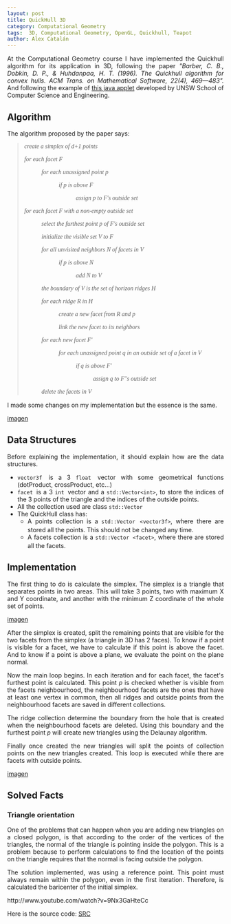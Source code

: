 ```yaml
---
layout: post
title: QuickHull 3D
category: Computational Geometry
tags:  3D, Computational Geometry, OpenGL, Quickhull, Teapot
author: Alex Catalán
---
```


<p style="text-align:justify;">
	At the Computational Geometry course I have implemented the Quickhull algorithm for its application in 3D, following the paper <em>&quot;Barber, C. B., Dobkin, D. P., &amp; Huhdanpaa, H. T. (1996). The Quickhull algorithm for convex hulls. ACM Trans. on Mathematical Software, 22(4), 469&mdash;483&quot;.</em> And following the example of <a href="http://www.cse.unsw.edu.au/~lambert/java/3d/hull.html?dimension=3D&amp;model=QuickHull&amp;seed=45123&amp;npoints=20&amp;frame=11&amp;view=v[0.55695075,-0.051542707,-0.8289446]" target="_blank" title="QuickHull">this java applet</a> developed by UNSW School of Computer Science and Engineering.
</p>
<p id="more">
	<!--more--> 
</p>
<div>
	<h2>
		<strong>Algorithm</strong>
	</h2>
	<p style="text-align:justify;">
		The algorithm proposed by the paper says:
	</p>
	<blockquote>
		<p style="text-align:justify;">
			<span style="font-family: georgia, serif; font-style: italic;">create a simplex of </span><em style="font-family: georgia, serif;">d</em><span style="font-family: georgia, serif; font-style: italic;">+1 points</span>
		</p>
		<p style="text-align:justify;">
			<span style="font-family: georgia, serif; font-style: italic;">for each facet </span><em style="font-family: georgia, serif;">F</em>
		</p>
		<p style="margin-left: 40px;">
			<span style="font-family: georgia, serif; font-style: italic;">for each unassigned point </span><em style="font-family: georgia, serif;">p</em>
		</p>
		<p style="margin-left: 80px;">
			<span style="font-family: georgia, serif; font-style: italic;">if </span><i style="font-family: georgia, serif;">p</i><span style="font-family: georgia, serif; font-style: italic;"> is above </span><em style="font-family: georgia, serif;">F</em>
		</p>
		<p style="margin-left: 120px;">
			<span style="font-family: georgia, serif; font-style: italic;">assign </span><em style="font-family: georgia, serif;">p</em><span style="font-family: georgia, serif; font-style: italic;"> to </span><em style="font-family: georgia, serif;">F</em><span style="font-family: georgia, serif; font-style: italic;">&#39;s outside set</span>
		</p>
		<p style="text-align:justify;">
			<span style="font-family: georgia, serif; font-style: italic;">for each facet </span><em style="font-family: georgia, serif;">F</em><span style="font-family: georgia, serif; font-style: italic;"> with a non-empty outside set</span>
		</p>
		<p style="margin-left: 40px;">
			<span style="font-family: georgia, serif; font-style: italic;">select the furthest point </span><em style="font-family: georgia, serif;">p</em><span style="font-family: georgia, serif; font-style: italic;"> of </span><em style="font-family: georgia, serif;">F</em><span style="font-family: georgia, serif; font-style: italic;">&#39;s outside set</span>
		</p>
		<p style="margin-left: 40px;">
			<span style="font-family: georgia, serif; font-style: italic;">initialize the visible set </span><em style="font-family: georgia, serif;">V </em><span style="font-family: georgia, serif; font-style: italic;">to </span><em style="font-family: georgia, serif;">F</em>
		</p>
		<p style="margin-left: 40px;">
			<span style="font-family: georgia, serif; font-style: italic;">for all unvisited neighbors </span><em style="font-family: georgia, serif;">N</em><span style="font-family: georgia, serif; font-style: italic;"> of facets in </span><em style="font-family: georgia, serif;">V</em>
		</p>
		<p style="margin-left: 80px;">
			<span style="font-family: georgia, serif; font-style: italic;">if </span><em style="font-family: georgia, serif;">p</em><span style="font-family: georgia, serif; font-style: italic;"> is above </span><em style="font-family: georgia, serif;">N</em>
		</p>
		<p style="margin-left: 120px;">
			<span style="font-family: georgia, serif; font-style: italic;">add </span><em style="font-family: georgia, serif;">N</em><em style="font-family: georgia, serif;"> </em><span style="font-family: georgia, serif; font-style: italic;">to </span><em style="font-family: georgia, serif;">V</em>
		</p>
		<p style="margin-left: 40px;">
			<span style="font-family: georgia, serif; font-style: italic;">the boundary of </span><em style="font-family: georgia, serif;">V</em><span style="font-family: georgia, serif; font-style: italic;"> is the set of horizon ridges </span><em style="font-family: georgia, serif;">H</em>
		</p>
		<p style="margin-left: 40px;">
			<span style="font-family: georgia, serif; font-style: italic;">for each ridge </span><em style="font-family: georgia, serif;">R</em><span style="font-family: georgia, serif; font-style: italic;"> in </span><em style="font-family: georgia, serif;">H</em>
		</p>
		<p style="margin-left: 80px;">
			<span style="font-family: georgia, serif; font-style: italic;">create a new facet from </span><em style="font-family: georgia, serif;">R</em><span style="font-family: georgia, serif; font-style: italic;"> and </span><em style="font-family: georgia, serif;">p</em>
		</p>
		<p style="margin-left: 80px;">
			<span style="font-family: georgia, serif; font-style: italic;">link the new facet to its neighbors</span>
		</p>
		<p style="margin-left: 40px;">
			<span style="font-family: georgia, serif; font-style: italic;">for each new facet </span><em style="font-family: georgia, serif;">F&#39;</em>
		</p>
		<p style="margin-left: 80px;">
			<span style="font-family: georgia, serif; font-style: italic;">for each unassigned point </span><em style="font-family: georgia, serif;">q</em><span style="font-family: georgia, serif; font-style: italic;"> in an outside set of a facet in </span><em style="font-family: georgia, serif;">V</em>
		</p>
		<p style="margin-left: 120px;">
			<span style="font-family: georgia, serif; font-style: italic;">if </span><em style="font-family: georgia, serif;">q</em><span style="font-family: georgia, serif; font-style: italic;"> is above </span><em style="font-family: georgia, serif;">F&#39;</em>
		</p>
		<p style="margin-left: 160px;">
			<span style="font-family: georgia, serif; font-style: italic;">assign </span><em style="font-family: georgia, serif;">q </em><span style="font-family: georgia, serif; font-style: italic;">to </span><em style="font-family: georgia, serif;">F&#39;</em><span style="font-family: georgia, serif; font-style: italic;">&#39;s outside set</span>
		</p>
		<p style="margin-left: 40px;">
			<span style="font-family: georgia, serif; font-style: italic;">delete the facets in </span><em style="font-family: georgia, serif;">V</em>
		</p>
	</blockquote>
	<p style="text-align:justify;">
		I made some changes on my implementation but the essence is the same.
	</p>
	<p style="text-align:justify;">
		<a href="http://www.madowen.es/wp-content/uploads/2013/04/quickhull-initial.jpg"><!--<!--<img alt="quickhull-initial" class="aligncenter size-full wp-image-68" height="350" src="http://www.madowen.es/wp-content/uploads/2013/04/quickhull-initial.jpg" width="963" />-->imagen</a>
	</p>
</div>
<div>
	<h2>
		<strong>Data Structures</strong>
	</h2>
	<p style="text-align:justify;">
		Before explaining the implementation, it should explain how are the data structures.
	</p>
	<ul>
		<li style="text-align: justify;">
			<code>vector3f </code>is a 3 <code>float </code>vector with some geometrical functions (dotProduct, crossProduct, etc...)
		</li>
		<li style="text-align: justify;">
			<code>facet </code>is a 3 <code>int </code>vector and a <code>std::Vector&lt;int&gt;</code>, to store the indices of the 3 points of the triangle and the indices of the outside points.
		</li>
		<li style="text-align: justify;">
			All the collection used are class <code>std::Vector</code>
		</li>
		<li style="text-align: justify;">
			The QuickHull class has:
			<ul>
				<li>
					A points collection is a <code style="line-height: 1.6em;">std::Vector &lt;vector3f&gt;</code>, where there are stored all the points. This should not be changed any time.
				</li>
				<li>
					A facets collection is a <code style="line-height: 1.6em;">std::Vector &lt;facet&gt;</code>, where there are stored all the facets.
				</li>
			</ul>
		</li>
	</ul>
	<h2>
		<strong>Implementation</strong>
	</h2>
	<p style="text-align:justify;">
		The first thing to do is calculate the simplex. The simplex is a triangle that separates points in two areas. This will take 3 points, two with maximum X and Y coordinate, and another with the minimum Z coordinate of the whole set of points.
	</p>
	<p style="text-align:justify;">
		<a href="http://www.madowen.es/wp-content/uploads/2013/04/quickhull-simplex.jpg" ><!--<img alt="quickhull-simplex" class="aligncenter size-full wp-image-67" height="350" src="http://www.madowen.es/wp-content/uploads/2013/04/quickhull-simplex.jpg" style="opacity: 0.9;" width="963" />-->imagen</a>
	</p>
	<p style="text-align:justify;">
		After the simplex is created, split the remaining points that are visible for the two facets from the simplex (a triangle in 3D has 2 faces). To know if a point is visible for a facet, we have to calculate if this point is above the facet. And to know if a point is above a plane, we evaluate the point on the plane normal.
	</p>
	<p style="text-align:justify;">
		Now the main loop begins. In each iteration and for each facet, the facet&#39;s furthest point is calculated. This point <em style="font-size: 13px;">p</em> is checked whether is visible from the facets neighbourhood, the neighbourhood facets are the ones that have at least one vertex in common, then all ridges and outside points from the neighbourhood facets are saved in different collections.
	</p>
	<p style="text-align:justify;">
		The ridge collection determine the boundary from the hole that is created when the neighbourhood facets are deleted. Using this boundary and the furthest point <em style="font-size: 13px;">p</em> will create new triangles using the Delaunay algorithm. 
	</p>
	<p style="text-align:justify;">
		Finally once created the new triangles will split the points of collection points on the new triangles created. This loop is executed while there are facets with outside points.
	</p>
	<p style="text-align:justify;">
		<a href="http://www.madowen.es/wp-content/uploads/2013/04/quickhull-final.jpg" ><!--<img alt="quickhull-final" class="aligncenter size-full wp-image-70" height="350" src="http://www.madowen.es/wp-content/uploads/2013/04/quickhull-final.jpg" title="Quickhull 3D" width="963" />-->imagen</a>
	</p>
</div>
<div>
	<h2>
		<strong>Solved Facts</strong>
	</h2>
	<h3>
		<strong>Triangle orientation</strong>
	</h3>
	<p style="text-align:justify;">
		One of the problems that can happen when you are adding new triangles on a closed polygon, is that according to the order of the vertices of the triangles, the normal of the triangle is pointing inside the polygon. This is a problem because to perform calculations to find the location of the points on the triangle requires that the normal is facing outside the polygon.
	</p>
	<p style="text-align:justify;">
		The solution implemented, was using a reference point. This point must always remain within the polygon, even in the first iteration. Therefore, is calculated the baricenter of the initial simplex.
	</p>
	http://www.youtube.com/watch?v=9Nx3GaHteCc
	<p style="text-align:justify;">
		Here is the source code: <a href="http://www.madowen.es/wp-content/uploads/2014/01/QuickHull-src.zip">SRC</a>
	</p>
</div>
